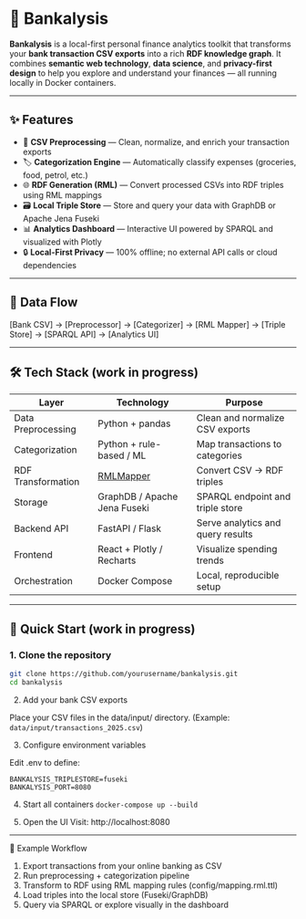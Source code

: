 # 🏦 Bankalysis

**Bankalysis** is a local-first personal finance analytics toolkit that transforms your **bank transaction CSV exports** into a rich **RDF knowledge graph**. It combines **semantic web technology**, **data science**, and **privacy-first design** to help you explore and understand your finances — all running locally in Docker containers.

---

## ✨ Features

- 🧹 **CSV Preprocessing** — Clean, normalize, and enrich your transaction exports  
- 🏷️ **Categorization Engine** — Automatically classify expenses (groceries, food, petrol, etc.)  
- 🌐 **RDF Generation (RML)** — Convert processed CSVs into RDF triples using RML mappings  
- 🗃️ **Local Triple Store** — Store and query your data with GraphDB or Apache Jena Fuseki  
- 📊 **Analytics Dashboard** — Interactive UI powered by SPARQL and visualized with Plotly  
- 🔒 **Local-First Privacy** — 100% offline; no external API calls or cloud dependencies  

---

## 🧩 Data Flow

[Bank CSV] → [Preprocessor] → [Categorizer] → [RML Mapper] → [Triple Store] → [SPARQL API] → [Analytics UI]


---

## 🛠️ Tech Stack (work in progress)

| Layer | Technology | Purpose |
|-------|-------------|----------|
| Data Preprocessing | Python + pandas | Clean and normalize CSV exports |
| Categorization | Python + rule-based / ML | Map transactions to categories |
| RDF Transformation | [RMLMapper](https://github.com/RMLio/rmlmapper-java) | Convert CSV → RDF triples |
| Storage | GraphDB / Apache Jena Fuseki | SPARQL endpoint and triple store |
| Backend API | FastAPI / Flask | Serve analytics and query results |
| Frontend | React + Plotly / Recharts | Visualize spending trends |
| Orchestration | Docker Compose | Local, reproducible setup |

---

## 🚀 Quick Start (work in progress)

### 1. Clone the repository
```bash
git clone https://github.com/yourusername/bankalysis.git
cd bankalysis
```

2. Add your bank CSV exports

Place your CSV files in the data/input/ directory.
(Example: `data/input/transactions_2025.csv`)

3. Configure environment variables

Edit .env to define:
```
BANKALYSIS_TRIPLESTORE=fuseki
BANKALYSIS_PORT=8080
```

4. Start all containers
`docker-compose up --build`


5. Open the UI
Visit: http://localhost:8080

---

🧠 Example Workflow
1. Export transactions from your online banking as CSV
2. Run preprocessing + categorization pipeline
3. Transform to RDF using RML mapping rules (config/mapping.rml.ttl)
4. Load triples into the local store (Fuseki/GraphDB)
5. Query via SPARQL or explore visually in the dashboard
